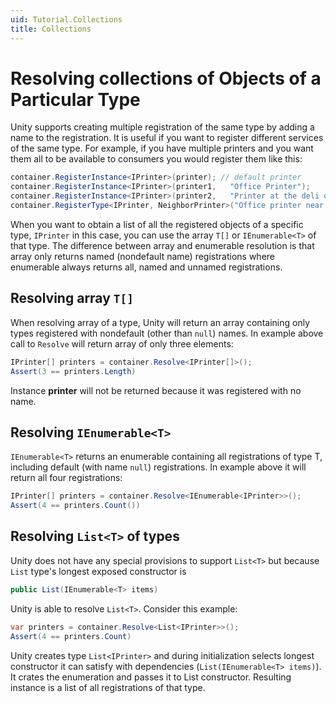 ```yaml
---
uid: Tutorial.Collections
title: Collections
---
```



# Resolving collections of Objects of a Particular Type
Unity supports creating multiple registration of the same type by adding a name to the registration. It is useful if you want to register different services of the same type. For example, if you have multiple printers and you want them all to be available to consumers you would register them like this:
```cs
container.RegisterInstance<IPrinter>(printer); // default printer
container.RegisterInstance<IPrinter>(printer1,   "Office Printer");
container.RegisterInstance<IPrinter>(printer2,   "Printer at the deli on the street corner");
container.RegisterType<IPrinter, NeighborPrinter>("Office printer near me");
```
When you want to obtain a list of all the registered objects of a specific type, `IPrinter` in this case, you can use the array `T[]` or `IEnumerable<T>` of that type. The difference between array and enumerable resolution is that array only returns named (nondefault name) registrations where enumerable always returns all, named and unnamed registrations.

## Resolving array `T[]`
When resolving array of a type, Unity will return an array containing only types registered with nondefault (other than `null`) names. In example above call to `Resolve` will return array of only three elements:
```cs
IPrinter[] printers = container.Resolve<IPrinter[]>();
Assert(3 == printers.Length)
```
Instance **printer** will not be returned because it was registered with no name.

## Resolving `IEnumerable<T>`
`IEnumerable<T>` returns an enumerable containing all registrations of type T, including default (with name `null`) registrations. In example above it will return all four registrations:
```cs
IPrinter[] printers = container.Resolve<IEnumerable<IPrinter>>();
Assert(4 == printers.Count())
```

## Resolving `List<T>` of types
Unity does not have any special provisions to support `List<T>` but because `List` type's longest exposed constructor is
```cs
public List(IEnumerable<T> items)
``` 
Unity is able to resolve `List<T>`. Consider this example:
```cs
var printers = container.Resolve<List<IPrinter>>();
Assert(4 == printers.Count)
``` 
Unity creates type `List<IPrinter>` and during initialization selects longest constructor it can satisfy with dependencies (`List(IEnumerable<T> items)`). It crates the enumeration and passes it to List constructor. Resulting instance is a list of all registrations of that type.


